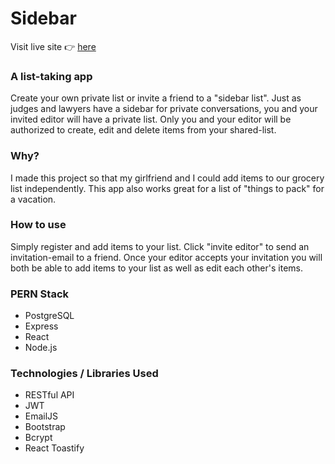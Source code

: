 # Sidebar

Visit live site 👉 [here](https://sidebar-list.herokuapp.com/)

### A list-taking app

Create your own private list or invite a friend to a "sidebar list". Just as judges and lawyers have a sidebar for private conversations, you and your invited editor will have a private list.
Only you and your editor will be authorized to create, edit and delete items from your shared-list.

### Why?

I made this project so that my girlfriend and I could add items to our grocery list independently. This app also works great for a list of "things to pack" for a vacation.

### How to use

Simply register and add items to your list. Click "invite editor" to send an invitation-email to a friend. Once your editor accepts your invitation you will both be able to add items to your list as well as edit each other's items.

### PERN Stack

- PostgreSQL
- Express
- React
- Node.js

### Technologies / Libraries Used

- RESTful API
- JWT
- EmailJS
- Bootstrap
- Bcrypt
- React Toastify
